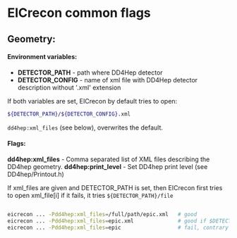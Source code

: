 # EICrecon common flags



## Geometry: 


#### Environment variables:

- **DETECTOR_PATH** - path where DD4Hep detector
- **DETECTOR_CONFIG** - name of xml file with DD4Hep detector description without '.xml' extension

If both variables are set, EICrecon by default tries to open:

```bash
${DETECTOR_PATH}/${DETECTOR_CONFIG}.xml
```

`dd4hep:xml_files` (see below), overwrites the default.  


#### Flags:

**dd4hep:xml_files** - Comma separated list of XML files describing the DD4hep geometry.
**dd4hep:print_level** - Set DD4hep print level (see DD4hep/Printout.h)

If xml_files are given and DETECTOR_PATH is set, then EICrecon first tries to open xml_file[i] if it fails, it tries
`${DETECTOR_PATH}/file`

```bash

eicrecon ... -Pdd4hep:xml_files=/full/path/epic.xml   # good
eicrecon ... -Pdd4hep:xml_files=epic.xml              # good if $DETECTOR_PATH is set /full/path/
eicrecon ... -Pdd4hep:xml_files=epic                  # fail, contrary to DETECTOR_CONFIG, this should be with extension
```
